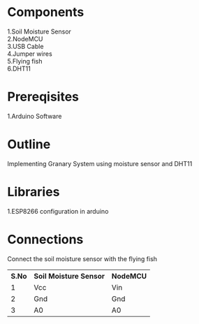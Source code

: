 # Components
1.Soil Moisture Sensor <br/>
2.NodeMCU <br/>
3.USB Cable <br/>
4.Jumper wires <br/>
5.Flying fish <br/>
6.DHT11

# Prereqisites
1.Arduino Software

# Outline
Implementing Granary System using moisture sensor and DHT11

# Libraries
1.ESP8266 configuration in arduino

# Connections
Connect the soil moisture sensor with the flying fish
<table>
  <tr>
    <th>S.No</th>
    <th>Soil Moisture Sensor</th>
    <th>NodeMCU</th>
  </tr>
  <tr>
    <td>1</td>
    <td>Vcc</td>
    <td>Vin</td>
  </tr>
  <tr>
    <td>2</td>
    <td>Gnd</td>
    <td>Gnd</td>
  </tr>
  <tr>
    <td>3</td>
    <td>A0</td>
    <td>A0</td>
  </tr>
  
</table>
